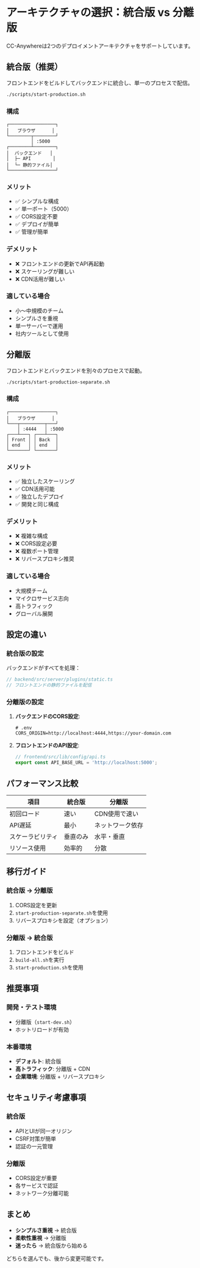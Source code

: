# アーキテクチャの選択：統合版 vs 分離版

CC-Anywhereは2つのデプロイメントアーキテクチャをサポートしています。

## 統合版（推奨）

フロントエンドをビルドしてバックエンドに統合し、単一のプロセスで配信。

```bash
./scripts/start-production.sh
```

### 構成
```
┌─────────────────┐
│   ブラウザ      │
└────────┬────────┘
         │ :5000
┌────────┴────────┐
│  バックエンド   │
│  ├─ API        │
│  └─ 静的ファイル│
└─────────────────┘
```

### メリット
- ✅ シンプルな構成
- ✅ 単一ポート（5000）
- ✅ CORS設定不要
- ✅ デプロイが簡単
- ✅ 管理が簡単

### デメリット
- ❌ フロントエンドの更新でAPI再起動
- ❌ スケーリングが難しい
- ❌ CDN活用が難しい

### 適している場合
- 小〜中規模のチーム
- シンプルさを重視
- 単一サーバーで運用
- 社内ツールとして使用

## 分離版

フロントエンドとバックエンドを別々のプロセスで起動。

```bash
./scripts/start-production-separate.sh
```

### 構成
```
┌─────────────────┐
│   ブラウザ      │
└───┬─────────┬───┘
    │ :4444   │ :5000
┌───┴───┐ ┌───┴───┐
│ Front │ │ Back  │
│ end   │ │ end   │
└───────┘ └───────┘
```

### メリット
- ✅ 独立したスケーリング
- ✅ CDN活用可能
- ✅ 独立したデプロイ
- ✅ 開発と同じ構成

### デメリット
- ❌ 複雑な構成
- ❌ CORS設定必要
- ❌ 複数ポート管理
- ❌ リバースプロキシ推奨

### 適している場合
- 大規模チーム
- マイクロサービス志向
- 高トラフィック
- グローバル展開

## 設定の違い

### 統合版の設定

バックエンドがすべてを処理：
```javascript
// backend/src/server/plugins/static.ts
// フロントエンドの静的ファイルを配信
```

### 分離版の設定

1. **バックエンドのCORS設定**:
   ```env
   # .env
   CORS_ORIGIN=http://localhost:4444,https://your-domain.com
   ```

2. **フロントエンドのAPI設定**:
   ```javascript
   // frontend/src/lib/config/api.ts
   export const API_BASE_URL = 'http://localhost:5000';
   ```

## パフォーマンス比較

| 項目 | 統合版 | 分離版 |
|------|--------|--------|
| 初回ロード | 速い | CDN使用で速い |
| API遅延 | 最小 | ネットワーク依存 |
| スケーラビリティ | 垂直のみ | 水平・垂直 |
| リソース使用 | 効率的 | 分散 |

## 移行ガイド

### 統合版 → 分離版

1. CORS設定を更新
2. `start-production-separate.sh`を使用
3. リバースプロキシを設定（オプション）

### 分離版 → 統合版

1. フロントエンドをビルド
2. `build-all.sh`を実行
3. `start-production.sh`を使用

## 推奨事項

### 開発・テスト環境
- 分離版（`start-dev.sh`）
- ホットリロードが有効

### 本番環境
- **デフォルト**: 統合版
- **高トラフィック**: 分離版 + CDN
- **企業環境**: 分離版 + リバースプロキシ

## セキュリティ考慮事項

### 統合版
- APIとUIが同一オリジン
- CSRF対策が簡単
- 認証の一元管理

### 分離版
- CORS設定が重要
- 各サービスで認証
- ネットワーク分離可能

## まとめ

- **シンプルさ重視** → 統合版
- **柔軟性重視** → 分離版
- **迷ったら** → 統合版から始める

どちらを選んでも、後から変更可能です。